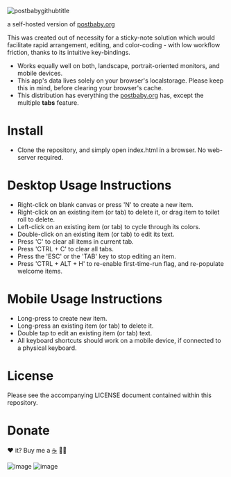
![postbabygithubtitle](https://github.com/user-attachments/assets/29979323-15ae-4324-817e-f89571606655)


a self-hosted version of [postbaby.org](https://www.postbaby.org)

This was created out of necessity for a sticky-note solution which would facilitate rapid arrangement, editing, and color-coding - with low workflow friction, thanks to its intuitive key-bindings.

- Works equally well on both, landscape, portrait-oriented monitors, and mobile devices.
- This app's data lives solely on your browser's localstorage. Please keep this in mind, before clearing your browser's cache.
- This distribution has everything the [postbaby.org](https://www.postbaby.org) has, except the multiple **tabs** feature.

# Install
- Clone the repository, and simply open index.html in a browser. No web-server required.

# Desktop Usage Instructions
- Right-click on blank canvas or press 'N' to create a new item.
- Right-click on an existing item (or tab) to delete it, or drag item to toilet roll to delete.
- Left-click on an existing item (or tab) to cycle through its colors.
- Double-click on an existing item (or tab) to edit its text.
- Press 'C' to clear all items in current tab.
- Press 'CTRL + C' to clear all tabs.
- Press the 'ESC' or the 'TAB' key to stop editing an item.
- Press 'CTRL + ALT + H' to re-enable first-time-run flag, and re-populate welcome items.

# Mobile Usage Instructions
- Long-press to create new item.
- Long-press an existing item (or tab) to delete it.
- Double tap to edit an existing item (or tab) text.
- All keyboard shortcuts should work on a mobile device, if connected to a physical keyboard.

# License
Please see the accompanying LICENSE document contained within this repository.

# Donate
❤️ it? Buy me a [☕](https://buymeacoffee.com/markrai) 🙏🏼

![image](https://github.com/user-attachments/assets/e6327d1f-15db-467c-ad9d-ab6af0bc2666)
![image](https://github.com/user-attachments/assets/00195e6b-11f9-40cb-93c9-20ed2917a6b3)

